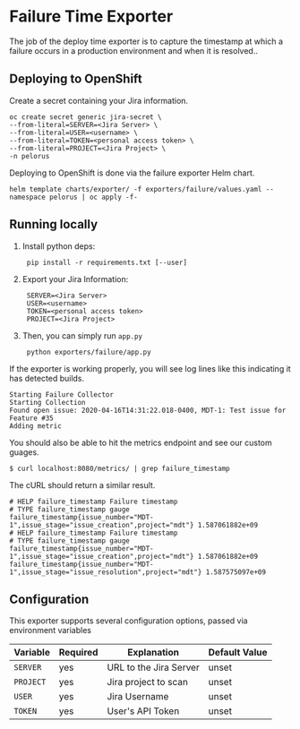# Failure Time Exporter

The job of the deploy time exporter is to capture the timestamp at which a failure occurs in a production environment and when it is resolved..

## Deploying to OpenShift

Create a secret containing your Jira information.

    oc create secret generic jira-secret \
    --from-literal=SERVER=<Jira Server> \
    --from-literal=USER=<username> \
    --from-literal=TOKEN=<personal access token> \
    --from-literal=PROJECT=<Jira Project> \
    -n pelorus


Deploying to OpenShift is done via the failure exporter Helm chart.

    helm template charts/exporter/ -f exporters/failure/values.yaml --namespace pelorus | oc apply -f-

## Running locally

1. Install python deps:

        pip install -r requirements.txt [--user]

2. Export your Jira Information:

        SERVER=<Jira Server> 
        USER=<username> 
        TOKEN=<personal access token> 
        PROJECT=<Jira Project>

3. Then, you can simply run `app.py`

        python exporters/failure/app.py

If the exporter is working properly, you will see log lines like this indicating it has detected builds.

    Starting Failure Collector
    Starting Collection
    Found open issue: 2020-04-16T14:31:22.018-0400, MDT-1: Test issue for Feature #35
    Adding metric

You should also be able to hit the metrics endpoint and see our custom guages.

    $ curl localhost:8080/metrics/ | grep failure_timestamp

The cURL should return a similar result.

    # HELP failure_timestamp Failure timestamp
    # TYPE failure_timestamp gauge
    failure_timestamp{issue_number="MDT-1",issue_stage="issue_creation",project="mdt"} 1.587061882e+09
    # HELP failure_timestamp Failure timestamp
    # TYPE failure_timestamp gauge
    failure_timestamp{issue_number="MDT-1",issue_stage="issue_creation",project="mdt"} 1.587061882e+09
    failure_timestamp{issue_number="MDT-1",issue_stage="issue_resolution",project="mdt"} 1.587575097e+09


## Configuration

This exporter supports several configuration options, passed via environment variables

| Variable | Required | Explanation | Default Value |
|---|---|---|---|
| `SERVER` | yes | URL to the Jira Server  | unset  |
| `PROJECT` | yes | Jira project to scan | unset |
| `USER` | yes | Jira Username | unset |
| `TOKEN` | yes | User's API Token | unset |
